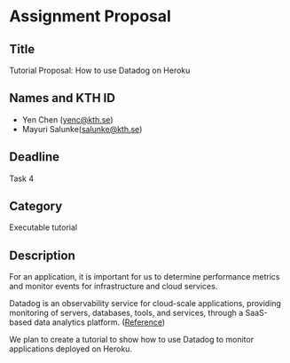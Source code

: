 # Assignment Proposal

## Title
Tutorial Proposal: How to use Datadog on Heroku

## Names and KTH ID

- Yen Chen (yenc@kth.se)
- Mayuri Salunke(salunke@kth.se)

## Deadline

Task 4

## Category

Executable tutorial

## Description
For an application, it is important for us to determine performance metrics and monitor events for infrastructure and cloud services.

Datadog is an observability service for cloud-scale applications, providing monitoring of servers, databases, tools, and services, through a SaaS-based data analytics platform. ([Reference](https://en.wikipedia.org/wiki/Datadog))

We plan to create a tutorial to show how to use Datadog to monitor applications deployed on Heroku.
